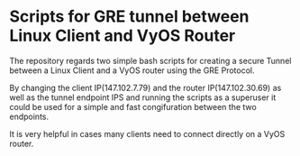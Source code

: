 # Scripts for GRE tunnel between Linux Client and VyOS Router

The repository regards two simple bash scripts for creating a secure Tunnel between a Linux Client and a VyOS router using the GRE Protocol.

By changing the client IP(147.102.7.79) and the router IP(147.102.30.69) as well as the tunnel endpoint IPS and running the scripts as a superuser it could be used for a simple and fast congifuration between the two endpoints.

It is very helpful in cases many clients need to connect directly on a VyOS router.


